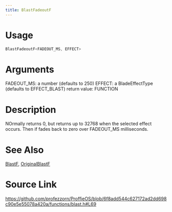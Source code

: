 ```yaml
---
title: BlastFadeoutF
---
```


# Usage
```cpp
BlastFadeoutF<FADEOUT_MS, EFFECT>
```

# Arguments
FADEOUT_MS: a number (defaults to 250)
EFFECT: a BladeEffectType (defaults to EFFECT_BLAST)
return value: FUNCTION

# Description
NOrmally returns 0, but returns up to 32768 when the
selected effect occurs. Then if fades back to zero over
FADEOUT_MS milliseconds.

# See Also
[BlastF](/config/functions/BlastF.html), [OriginalBlastF](/config/functions/OriginalBlastF.html)

# Source Link
https://github.com/profezzorn/ProffieOS/blob/6f8add544c627172ad2dd698c90e5e55078a420a/functions/blast.h#L69
